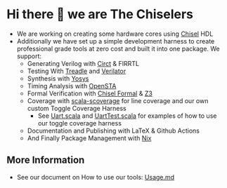 # Hi there 👋 we are The Chiselers

- We are working on creating some hardware cores using [Chisel](https://www.chisel-lang.org/) HDL
- Additionally we have set up a simple development harness to create professional grade tools at zero cost and built it into one package. We support:
   - Generating Verilog with [Circt](https://circt.llvm.org/) & FIRRTL
   - Testing With [Treadle](https://github.com/chipsalliance/treadle) and [Verilator](https://verilator.org/guide/latest/)
   - Synthesis with [Yosys](https://yosyshq.net/yosys/)
   - Timing Analysis with [OpenSTA](https://github.com/The-OpenROAD-Project/OpenSTA)
   - Formal Verification with [Chisel Formal](https://woset-workshop.github.io/PDFs/2021/a03.pdf) & [Z3](https://github.com/Z3Prover/z3)
   - Coverage with [scala-scoverage](https://github.com/scoverage/scalac-scoverage-plugin) for line coverage and our own custom Toggle Coverage Harness
      - See [Uart.scala](https://github.com/The-Chiselers/uart/blob/75516efe70c4a93c155d41343f3badf3a01ac8a0/src/main/scala/tech/rocksavage/chiselware/uart/hw/Uart.scala#L586C1-L586C31) and [UartTest.scala](https://github.com/The-Chiselers/uart/blob/75516efe70c4a93c155d41343f3badf3a01ac8a0/src/test/scala/tech/rocksavage/chiselware/uart/UartTest.scala#L407) for examples of how to use our toggle coverage harness   
   - Documentation and Publishing with LaTeX & Github Actions
   - And Finally Package Management with [Nix](https://nixos.org/)
 
## More Information

- See our document on How to use our tools: [Usage.md](profile/Usage)
